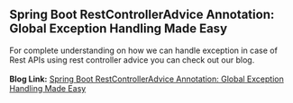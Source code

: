 ## Spring Boot RestControllerAdvice Annotation: Global Exception Handling Made Easy
For complete understanding on how we can handle exception in case of Rest APIs using rest controller advice you can check out our blog.
<br/><br/>**Blog Link:** [Spring Boot RestControllerAdvice Annotation: Global Exception Handling Made Easy](https://bootcamptoprod.com/spring-boot-restcontrolleradvice-annotation/)
<br/>